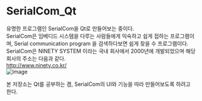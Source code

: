 # SerialCom_Qt
유명한 프로그램인 SerialCom을 Qt로 만들어보는 중이다.<br>
SerialCom은 임베디드 시스템을 다루는 사람들에게 익숙하고 쉽게 접하는 프로그램이며, Serial communication program 을 검색하다보면 쉽게 찾을 수 프로그램이다.<br>
SerialCom은 NINETY SYSTEM 이라는 국내 회사에서 2000년에 개발되었으며 해당 회사의 주소는 다음과 같다.<br>
http://www.ninety.co.kr/ <br>
![image](https://user-images.githubusercontent.com/14835344/111903390-6bdf1e80-8a85-11eb-9ab0-319ce447c252.png)

본 저장소는 Qt를 공부하는 겸, SerialCom의 UI와 기능을 따라 만들어보도록 하려고 한다.
